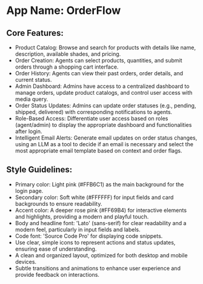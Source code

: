 # **App Name**: OrderFlow

## Core Features:

- Product Catalog: Browse and search for products with details like name, description, available shades, and pricing.
- Order Creation: Agents can select products, quantities, and submit orders through a shopping cart interface.
- Order History: Agents can view their past orders, order details, and current status.
- Admin Dashboard: Admins have access to a centralized dashboard to manage orders, update product catalogs, and control user access with media query.
- Order Status Updates: Admins can update order statuses (e.g., pending, shipped, delivered) with corresponding notifications to agents.
- Role-Based Access: Differentiate user access based on roles (agent/admin) to display the appropriate dashboard and functionalities after login.
- Intelligent Email Alerts: Generate email updates on order status changes, using an LLM as a tool to decide if an email is necessary and select the most appropriate email template based on context and order flags.

## Style Guidelines:

- Primary color: Light pink (#FFB6C1) as the main background for the login page.
- Secondary color: Soft white (#FFFFFF) for input fields and card backgrounds to ensure readability.
- Accent color: A deeper rose pink (#FF69B4) for interactive elements and highlights, providing a modern and playful touch.
- Body and headline font: 'Lato' (sans-serif) for clear readability and a modern feel, particularly in input fields and labels.
- Code font: 'Source Code Pro' for displaying code snippets.
- Use clear, simple icons to represent actions and status updates, ensuring ease of understanding.
- A clean and organized layout, optimized for both desktop and mobile devices.
- Subtle transitions and animations to enhance user experience and provide feedback on interactions.